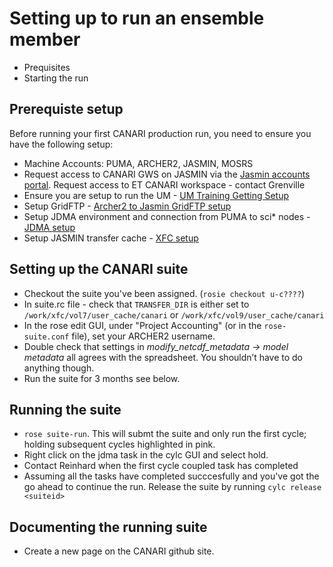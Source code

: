 # Setting up to run an ensemble member

* Prequisites
* Starting the run

## Prerequiste setup

Before running your first CANARI production run, you need to ensure you have the following setup:

* Machine Accounts: PUMA, ARCHER2, JASMIN, MOSRS
* Request access to CANARI GWS on JASMIN via the [Jasmin accounts portal](https://accounts.jasmin.ac.uk/).  Request access to ET CANARI workspace - contact Grenville 
* Ensure you are setup to run the UM -  [UM Training Getting Setup](https://ncas-cms.github.io/um-training/getting-setup-selfstudy.html)
* Setup GridFTP - [Archer2 to Jasmin GridFTP setup](gridftp)
* Setup JDMA environment and connection from PUMA to sci* nodes - [JDMA setup](jdma)
* Setup JASMIN transfer cache - [XFC setup](xfc)

## Setting up the CANARI suite

* Checkout the suite you've been assigned.  (`rosie checkout u-c????`)
* In suite.rc file - check that `TRANSFER_DIR` is either set to `/work/xfc/vol7/user_cache/canari` or `/work/xfc/vol9/user_cache/canari`
* In the rose edit GUI, under "Project Accounting" (or in the `rose-suite.conf` file), set your ARCHER2 username.
* Double check that settings in  *modify_netcdf_metadata -> model metadata* all agrees with the spreadsheet. You shouldn’t have to do anything though.
* Run the suite for 3 months see below.

## Running the suite

* `rose suite-run`. This will submt the suite and only run the first cycle; holding subsequent cycles highlighted in pink.
* Right click on the jdma task in the cylc GUI and select hold.
* Contact Reinhard when the first cycle coupled task has completed
* Assuming all the tasks have completed succcesfully and you've got the go ahead to continue the run. Release the suite by running `cylc release <suiteid>`
 
## Documenting the running suite

* Create a new page on the CANARI github site.
